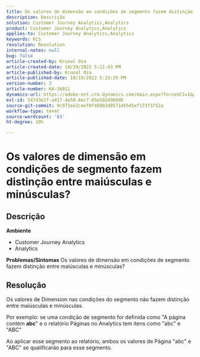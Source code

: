 ```yaml
---
title: Os valores de dimensão em condições de segmento fazem distinção entre maiúsculas e minúsculas?
description: Descrição
solution: Customer Journey Analytics,Analytics
product: Customer Journey Analytics,Analytics
applies-to: Customer Journey Analytics,Analytics
keywords: KCS
resolution: Resolution
internal-notes: null
bug: false
article-created-by: Krunal Oza
article-created-date: 10/19/2022 5:21:43 PM
article-published-by: Krunal Oza
article-published-date: 10/19/2022 5:23:29 PM
version-number: 3
article-number: KA-16911
dynamics-url: https://adobe-ent.crm.dynamics.com/main.aspx?forceUCI=1&pagetype=entityrecord&etn=knowledgearticle&id=e95a3a7a-d24f-ed11-bba2-00224808679b
exl-id: 547d3e1f-a417-4e50-8ec7-05e5024960db
source-git-commit: 9c971ee2ceef8f48902d857145545ef173f3752a
workflow-type: tm+mt
source-wordcount: '83'
ht-degree: 10%

---
```


# Os valores de dimensão em condições de segmento fazem distinção entre maiúsculas e minúsculas?

## Descrição

<b>Ambiente</b>
- Customer Journey Analytics
- Analytics



<b>Problemas/Sintomas</b>
Os valores de dimensão em condições de segmento fazem distinção entre maiúsculas e minúsculas?


## Resolução


Os valores de Dimension nas condições do segmento não fazem distinção entre maiúsculas e minúsculas.

Por exemplo: se uma condição de segmento for definida como &quot;A página contém <b>abc</b>&quot; e o relatório Páginas no Analytics tem itens como &quot;abc&quot; e &quot;ABC&quot;

Ao aplicar esse segmento ao relatório, ambos os valores de Página &quot;abc&quot; e &quot;ABC&quot; se qualificarão para esse segmento.
